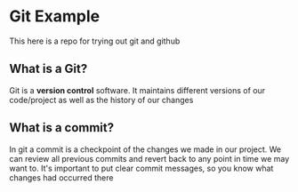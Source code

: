 # Git Example
This here is a repo for trying out git and github

## What is a Git?
Git is a **version control** software. It maintains different versions of our code/project as well as the history of our changes

## What is a commit?
In git a commit is a checkpoint of the changes we made in our project. We can review all previous commits and revert back to any point in time we may want to. It's important to put clear commit messages, so you know what changes had occurred there